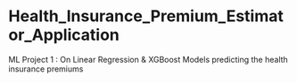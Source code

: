 # Health_Insurance_Premium_Estimator_Application
ML Project 1 : On Linear Regression &amp; XGBoost Models predicting the health insurance premiums

